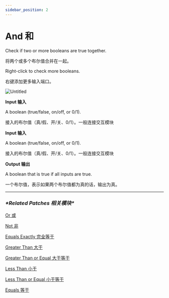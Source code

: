 ```yaml
---
sidebar_position: 2
---
```


# And 和

Check if two or more booleans are true together.

将两个或多个布尔值合并在一起。

Right-click to check more booleans.

右键添加更多输入端口。

![Untitled](https://s3.us-west-2.amazonaws.com/secure.notion-static.com/e76b7234-a542-4ef3-b9c4-62221fcd3b89/Untitled.png?X-Amz-Algorithm=AWS4-HMAC-SHA256&X-Amz-Content-Sha256=UNSIGNED-PAYLOAD&X-Amz-Credential=AKIAT73L2G45EIPT3X45%2F20220602%2Fus-west-2%2Fs3%2Faws4_request&X-Amz-Date=20220602T171942Z&X-Amz-Expires=86400&X-Amz-Signature=ac3f938b80ba7071e677a069f61a81587feeb3569becfdf8f0b81e3e71926bc3&X-Amz-SignedHeaders=host&response-content-disposition=filename%20%3D%22Untitled.png%22&x-id=GetObject)

**Input 输入**

A boolean (true/false, on/off, or 0/1).

接入的布尔值（真/假、开/关、0/1）。一般连接交互模块

**Input 输入**

A boolean (true/false, on/off, or 0/1).

接入的布尔值（真/假、开/关、0/1）。一般连接交互模块

**Output 输出**

A boolean that is true if all inputs are true.

一个布尔值，表示如果两个布尔值都为真的话，输出为真。

------

### ***\*Related Patches 相关模块\****

[Or 或](https://www.notion.so/Or-56678c7752aa4df99e3945a1ee68da69)

[Not 非](https://www.notion.so/Not-12e7821fbf1048dcb9fc65cc80ccdd5a)

[Equals Exactly 完全等于](https://www.notion.so/Equals-Exactly-c31ca42d3bec4c55a053fcffa3a05d6e)

[Greater Than 大于](https://www.notion.so/Greater-Than-1dd58751afa94e7c9805855439af4133)

[Greater Than or Equal 大于等于](https://www.notion.so/Greater-Than-or-Equal-a97a6966c3fc464581a31a0ff464f5ba)

[Less Than 小于](https://www.notion.so/Less-Than-e312107d39104d79912a39339e56a2ef)

[Less Than or Equal 小于等于](https://www.notion.so/Less-Than-or-Equal-9eb2808ade6c4ecb9d31c4c7d43e96d0)

[Equals 等于](https://www.notion.so/Equals-b52f17a2688049cca34e1bc4da763bd7)
